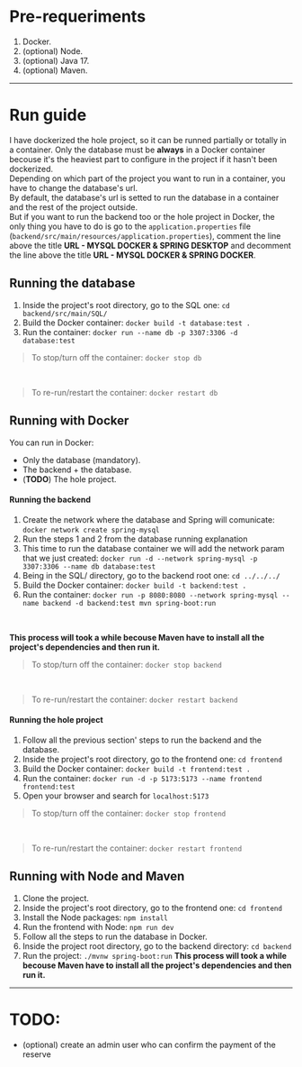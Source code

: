 # Pre-requeriments
1. Docker.
2. (optional) Node.
3. (optional) Java 17.
3. (optional) Maven.
---
# Run guide
I have dockerized the hole project, so it can be runned partially or totally in a container. Only the database must be **always** in a Docker container becouse it's the heaviest part to configure in the project if it hasn't been dockerized.
<br/>
Depending on which part of the project you want to run in a container, you have to change the database's url. 
<br/>
By default, the database's url is setted to run the database in a container and the rest of the project outside.
<br/>
But if you want to run the backend too or the hole project in Docker, the only thing you have to do is go to the `application.properties` file (`backend/src/main/resources/application.properties`), comment the line above the title **URL - MYSQL DOCKER & SPRING DESKTOP** and decomment the line above the title **URL - MYSQL DOCKER & SPRING DOCKER**.

## Running the database
1. Inside the project's root directory, go to the SQL one:  `cd backend/src/main/SQL/`
2. Build the Docker container: `docker build -t database:test .`
3. Run the container: `docker run --name db -p 3307:3306 -d database:test`
> To stop/turn off the container: `docker stop db`
<br/>

> To re-run/restart the container: `docker restart db`

## Running with Docker
You can run in Docker:
- Only the database (mandatory).
- The backend + the database.
- (**TODO**) The hole project.
#### Running the backend
1. Create the network where the database and Spring will comunicate: `docker network create spring-mysql`
2. Run the steps 1 and 2 from the database running explanation
3. This time to run the database container we will add the network param that we just created: `docker run -d --network spring-mysql -p 3307:3306 --name db database:test`
4. Being in the SQL/ directory, go to the backend root one: `cd ../../../`
5. Build the Docker container: `docker build -t backend:test .`
6. Run the container: `docker run -p 8080:8080 --network spring-mysql --name backend -d backend:test mvn spring-boot:run`
<br/>

**This process will took a while becouse Maven have to install all the project's dependencies and then run it.**
> To stop/turn off the container: `docker stop backend`
<br/>

> To re-run/restart the container: `docker restart backend`
#### Running the hole project
1. Follow all the previous section' steps to run the backend and the database.
2. Inside the project's root directory, go to the frontend one: `cd frontend`
3. Build the Docker container: `docker build -t frontend:test .`
4. Run the container: `docker run -d -p 5173:5173 --name frontend frontend:test`
5. Open your browser and search for `localhost:5173`
> To stop/turn off the container: `docker stop frontend`
<br/>

> To re-run/restart the container: `docker restart frontend`
## Running with Node and Maven
1. Clone the project.
2. Inside the project's root directory, go to the frontend one: `cd frontend`
3. Install the Node packages: `npm install`
4. Run the frontend with Node: `npm run dev`
5. Follow all the steps to run the database in Docker.
6. Inside the project root directory, go to the backend directory: `cd backend`
7. Run the project: `./mvnw spring-boot:run`
**This process will took a while becouse Maven have to install all the project's dependencies and then run it.**
---
# TODO: 
- (optional) create an admin user who can confirm the payment of the reserve
